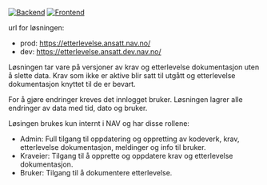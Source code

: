[![Backend](https://github.com/navikt/etterlevelse/workflows/Backend/badge.svg?branch=master)](https://github.com/navikt/etterlevelse/actions)
[![Frontend](https://github.com/navikt/etterlevelse/workflows/Frontend/badge.svg?branch=master)](https://github.com/navikt/etterlevelse/actions)


url for løsningen:
- prod: https://etterlevelse.ansatt.nav.no/
- dev: https://etterlevelse.ansatt.dev.nav.no/


Løsningen tar vare på versjoner av krav og etterlevelse dokumentasjon uten å slette data. Krav som ikke er aktive blir satt til utgått og etterlevelse dokumentasjon knyttet til de er bevart.

For å gjøre endringer kreves det innlogget bruker. Løsningen lagrer alle endringer av data med tid, dato og bruker.

Løsingen brukes kun internt i NAV og har disse rollene: 
  - Admin: Full tilgang til oppdatering og oppretting av kodeverk, krav, etterlevelse dokumentasjon, meldinger og info til bruker.
  - Kraveier: Tilgang til å opprette og oppdatere krav og etterlevelse dokumentasjon.
  - Bruker: Tilgang til å dokumentere etterlevelse.
